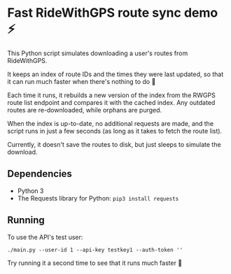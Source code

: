 # Fast RideWithGPS route sync demo ⚡️

This Python script simulates downloading a user's routes from RideWithGPS.

It keeps an index of route IDs and the times they were last updated, so that it can run much
faster when there's nothing to do 🙂

Each time it runs, it rebuilds a new version of the index from the RWGPS route list endpoint and
compares it with the cached index.  Any outdated routes are re-downloaded, while orphans are purged.

When the index is up-to-date, no additional requests are made, and the script runs in just a few
seconds (as long as it takes to fetch the route list).

Currently, it doesn't save the routes to disk, but just sleeps to simulate the download.

## Dependencies

* Python 3
* The Requests library for Python: `pip3 install requests`

## Running

To use the API's test user:

```
./main.py --user-id 1 --api-key testkey1 --auth-token ''
```

Try running it a second time to see that it runs much faster 🙂
